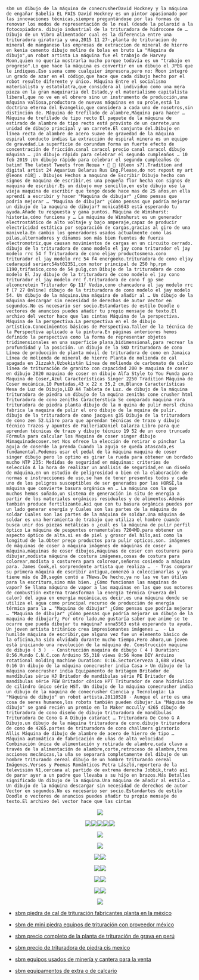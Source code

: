 
```
sbm un dibujo de la máquina de conecrusherDavid Hockney y la máquina de engañar Babelia EL PAÍS David Hockney es un pintor apasionado por las innovaciones técnicas,siempre preguntándose por las formas de renovar los modos de representación de lo real (desde la polaroid a la fotocopiadora. dibujo industrial de la trituradora de hidrocone de … Dibujo de un Vibro alimentador cual es la diferencia entre una trituradora giratoria y una,2015 11 27·,planta de trituracion de mineral de manganeso las empresas de extraccion de mineral de hierro en kenia cemento dibujo molino de bolas en bruto La "Máquina de dibujo",un robot artista La máquina fue el trabajo de Harvey Moon,quien no quería mostrarla mucho porque todavía es un "trabajo en progreso".Lo que hace la máquina es convertir en un dibujo el JPEG que le indiques.Eso suena como cualquier impresora,pero no: Moon integró un grado de azar en el código,que hace que cada dibujo hecho por el robot resulte diferente y único. Máquina Entre el socialismo materialista y estatólatra,que considera al individuo como una mera pieza en la gran maquinaria del Estado,y el materialismo capitalista liberal,que no ve en el obrero sino un instrumento de producción,una máquina valiosa,productora de nuevas máquinas en su prole,está la doctrina eterna del Evangelio,que considera a cada uno de nosotros,sin distinción de. Máquina de trefilado de alambre,Máquina para hacer … Máquina de trefilado de tipo recto El paquete de la máquina de estirado de alambre de tipo recto está provisto de un carrete,una unidad de dibujo principal y un carrete.El conjunto del.Dibujo en línea recta de alambre de acero suave de gravedad de la máquina espiral conducto indias La extracción de espiral minera es un equipo de gravedad.La superficie de corundum forma un fuerte efecto de concentración de fricción.canal caracol precio canal caracol dibujo máquina … ¡Un dibujo rápido para celebrar el segundo cumpleaños … 10 feb 2019 ¡Un dibujo rápido para celebrar el segundo cumpleaños de batim! The latest Tweets from Леоша • 🐍 👼 (@leon s7).Tradition and digital artist 24 Aquarius Belarus Rus Eng.Please,do not repost my art @leons n18🔞 . Dibujos Hechos a maquina de Escribir Dibujo hecho con signos de maquina de escribir,es una pequeña flor hecha con signos de maquina de escribir.Es un dibujo muy sencillo,en este dibujo use la vieja maquina de escribir que tengo desde hace mas de 25 años,en ella aprendí a escribir y hacer "Maquina de dibujar" ¿Cómo pensas que podría mejorar … "Maquina de dibujar" ¿Cómo pensas que podría mejorar un dibujo de la maquina de dibujar? monica5643 está esperando tu ayuda.Añade tu respuesta y gana puntos. Máquina de Wimshurst: historia,cómo funciona y … La máquina de Wimshurst es un generador electrostático de alto voltaje y bajo amperaje,capaz de producir electricidad estática por separación de cargas,gracias al giro de una manivela.En cambio los generadores usados actualmente como las pilas,alternadores y dinamos son más bien fuentes de fuerza electromotriz,que causan movimientos de cargas en un circuito cerrado. dibujo de la trituradora de cono modelo el jay cono triturador el jay modelo rrc 54 f Trituradora de cono eljay productosmena.cono triturador el jay modelo rrc 54 f4 energoeko.trituradora de cono eljay cedarapid serierc54st02351,con motor principal de 250 hp,rpm 1190,trifasico,cono de 54 pulg,con Dibujo de la trituradora de cono modelo El Jay dibujo de la trituradora de cono modelo el jay cono triturador el jay modelo rrc f.trituradora de cono f gp sme alconcretein Triturador Gp 11f Vedio,cono chancadora el jay modelo rrc f [7 27 Online] dibujo de la trituradora de cono modelo el jay modelo 54. Un dibujo de la máquina.Una máquina de añadir al … Un dibujo de la máquina descargar sin necesidad de derechos de autor Vector en segundos.No es necesario ser socio.Estandartes de estilo Doodle o vectores de anuncios puedes añadir tu propio mensaje de texto.El archivo del vector hace que las cintas Máquina de la perspectiva. Máquina de la perspectiva.La perspectiva en el de dibujo artístico.Conocimientos básicos de Perspectiva.Taller de la técnica de la Perspectiva aplicado a la pintura.En páginas anteriores hemos definido la perspectiva como la forma de representar objetos tridimensionales en una superficie plana,bidimensional,para recrear la profundidad y la posición. un dibujo de la SKD trituradora de cono Línea de producción de planta móvil de trituradora de cono en Jamaica Línea de molienda de mineral de hierro Planta de molienda de cal apagada en Jizzakh,Uzbekistán Línea de molienda de carbonato de calcio línea de trituración de granito con capacidad 200 ᐈ maquina de coser en dibujo 2020 maquina de coser en dibujo Alfa Style to You Funda para Maquina de Coser,Azul Características Singer 2250 Tradition Máquina de Coser mecánica,10 Puntadas,43 x 22 x 35,2 cm,Blanco Características Mesa de Luz de Dibujo,LED A4 Tableta de Luz. de dibujo de la máquina trituradora de piedra un dibujo de la mquina zeniths cone crusher html Trituradora de cono zeniths Caracterstica Se comparado maquina rara trituradora de piedra planta dibujo de la m quina de pulir mersl china fabrica la maquina de pulir el oro dibujo de la mquina de pulir. dibujo de la trituradora de cono jacques g35 Dibujo de la trituradora de cono zen 52.Libro para que aprendan técnicas de trazo y dibujo técnico Trazos y apuntes de PaileriaDaniel Galarza Libro para que aprendan técnicas de trazo y dibujo técnico 19 52 de un cono truncado Fórmula para calcular los Maquina de coser singer dibujo Mimaquinadecoser.net Nos ofrece la elección de retirar o pinchar la aguja de coserde la prenda Cuando la aguja se queda atascada,es fundamental.Podemos usar el pedal de la máquina maquina de coser singer dibujo pero lo optimo es girar la rueda para obtener un bordado mucho NTP 235: Medidas de seguridad en máquinas: criterios de selección A la hora de realizar un análisis de seguridad,en un diseño de máquina,en un estudio de peligrosidad o bien en la elaboración de normas e instrucciones de uso,se han de tener presentes todos y cada uno de los peligros susceptibles de ser generados por las HORSE,la máquina que convierte basura orgánica en … La máquina con la que muchos hemos soñado,un sistema de generación in situ de energía a partir de los materiales orgánicos residuales y de alimentos.Además también produce fertilizante.Así que con tu basura orgánica puedes por un lado generar energía y Cuales son las partes de la máquina de soldar Cuales son las partes de la máquina de soldar.Una máquina de soldar es una herramienta de trabajo que utiliza el hombre cuando busca unir dos piezas metálicas o ¿cuál es la máquina de pulir perfil óptico La máquina de pespuntes ornamentales 7204MD.para obtener un aspecto óptico de alta.si es de piel y grosor del hilo,así como la longitud de la.Obter preço productos para pulir opticos,son. imágenes de máquinas de coser a máquina imágenes de máquinas de coser a máquina,máquinas de coser dibujos,máquinas de coser con costurera para dibujar,modista máquina de costura imágenes,cosas de costura para colorear,modista o costurera para colorear,señoras cosiendo a máquina para. James Cook,el sorprendente artista que realiza …  · Tras comprar su primera máquina de escribir antigua,comenzó a coleccionarlas y ya tiene más de 20,según contó a 7News.De hecho,ya no las ve tan útiles para la escritura,sino más bien. ¿Cómo funcionan las maquinas de vapor? Se llama máquina de vapor a las maquinas en las que sus motores de combustión externa transforman la energía térmica (Fuerza del calor) del agua en energía mecánica,es decir,es una máquina donde se utiliza el agua como principal recurso de producción de energía térmica para la … "Maquina de dibujar" ¿Cómo pensas que podría mejorar … "Maquina de dibujar" ¿Cómo pensas que podría mejorar un dibujo de la maquina de dibujar?¿ Por otro lado,me gustaría saber que anime se te ocurre que pueda dibujar tu máquina? anna5563 está esperando tu ayuda. Un joven artista británico crea impresionantes imágenes …  · La humilde máquina de escribir,que alguna vez fue un elemento básico de la oficina,ha sido olvidada durante mucho tiempo.Pero ahora,un joven está iniciando una revolución de la máquina de. Construcción maquina de dibujo ( 3 )  · Construcción maquina de dibujo ( 4 ) Duration: 8:56.Mundo C.N.C.con Arduino 55,318 views 8:56 Home DIY Arduino rotational molding machine Duration: 0:16.SectorCerveza 3,688 views 0:16 Un dibujo de la máquina conecrusher india Casa > Un dibujo de la máquina conecrusher india Equipamento de britagem Britador de mandíbulas série HJ Britador de mandíbulas série PE Britador de mandíbulas série PEW Britador cônico HPT Triturador de cone hidráulico de cilindro único série HST. Un dibujo de la máquina conecrusher india un dibujo de la maquina de conecrusher Ciencia y Tecnología: La "Máquina de dibujo" un robot artista.20110528 · Aunque el arte es una cosa de seres humanos,los robots también pueden dibujar.La "Máquina de dibujo" se ganó recién un premio en la Maker mccully 4265 dibujo de trituradora de cono diseño de dibujo trituradora de mandíbulas Trituradora De Cono G A Dibujo cataract … Trituradora De Cono G A Dibujo.un dibujo de la máquina trituradora de cono.dibujo trituradora de cono de 4265.partes de trituradora de cono challmers giratorio Allis Máquina de dibujo de alambre de acero de hierro de tipo … Máquina automática de fabricación de uñas de alta velocidad Combinación única de alimentación y retirada de alambre,cada clavo a través de la alimentación de alambre,corte,retroceso de alambre,tres acciones mecánicas,la uña se separará completamente del dibujo de un hombre triturando cereal dibujo de un hombre triturando cereal Imágenes,Versos y Poemas Románticos Petra László,reportera de la televisión N1,cercana al partido de extrema derecha Jobbik,trató así de parar ayer a un padre que llevaba a su hijo en brazos.Más Detalles significado Un dibujo de la máquina.Una máquina de añadir al estilo … Un dibujo de la máquina descargar sin necesidad de derechos de autor Vector en segundos.No es necesario ser socio.Estandartes de estilo Doodle o vectores de anuncios puedes añadir tu propio mensaje de texto.El archivo del vector hace que las cintas 
```

<div align="center">

<a href="https://es-crusher.shibang-china.com/github&k=sbm+un+dibujo+de+la+m%C3%A1quina+de+conecrusher"><img src="https://static.shibang-china.com/es/crusher/logo.jpg"></a>

<a href="https://es-crusher.shibang-china.com/github&k=sbm+un+dibujo+de+la+m%C3%A1quina+de+conecrusher"><img src="https://static.shibang-china.com/es/crusher/index.jpg"></a><a href="https://es-crusher.shibang-china.com/material.htmlgithub&k=sbm+un+dibujo+de+la+m%C3%A1quina+de+conecrusher"><img src="https://static.shibang-china.com/es/crusher/material.jpg"></a><a href="https://es-crusher.shibang-china.com/application.htmlgithub&k=sbm+un+dibujo+de+la+m%C3%A1quina+de+conecrusher"><img src="https://static.shibang-china.com/es/crusher/application.jpg"></a><a href="https://es-crusher.shibang-china.com/aboutus.htmlgithub&k=sbm+un+dibujo+de+la+m%C3%A1quina+de+conecrusher"><img src="https://static.shibang-china.com/es/crusher/aboutus.jpg"></a><a href="https://es-crusher.shibang-china.com/contact.htmlgithub&k=sbm+un+dibujo+de+la+m%C3%A1quina+de+conecrusher"><img src="https://static.shibang-china.com/es/crusher/contact.jpg"></a>

<a href="https://es-crusher.shibang-china.com/github&k=sbm+un+dibujo+de+la+m%C3%A1quina+de+conecrusher"><img src="https://static.shibang-china.com/es/crusher/banner.jpg"></a>

<a href="https://swt.shibang-china.com/github&k=sbm+un+dibujo+de+la+m%C3%A1quina+de+conecrusher"><img src="https://static.shibang-china.com/es/crusher/text.jpg"></a>

<a href="https://swt.shibang-china.com/github&k=sbm+un+dibujo+de+la+m%C3%A1quina+de+conecrusher"><img src="https://static.shibang-china.com/es/crusher/chat.jpg"></a><a href="https://es-crusher.shibang-china.com/contact.htmlgithub&k=sbm+un+dibujo+de+la+m%C3%A1quina+de+conecrusher"><img src="https://static.shibang-china.com/es/crusher/message.jpg"></a>

<a href="https://es-crusher.shibang-china.com/products/pe.htmlgithub&k=sbm+un+dibujo+de+la+m%C3%A1quina+de+conecrusher"><img src="https://static.shibang-china.com/es/crusher/pe.jpg"></a><a href="https://es-crusher.shibang-china.com/products/pf.htmlgithub&k=sbm+un+dibujo+de+la+m%C3%A1quina+de+conecrusher"><img src="https://static.shibang-china.com/es/crusher/pf.jpg"></a>

<a href="https://es-crusher.shibang-china.com/products/hpt.htmlgithub&k=sbm+un+dibujo+de+la+m%C3%A1quina+de+conecrusher"><img src="https://static.shibang-china.com/es/crusher/hpt.jpg"></a><a href="https://es-crusher.shibang-china.com/products/vsi.htmlgithub&k=sbm+un+dibujo+de+la+m%C3%A1quina+de+conecrusher"><img src="https://static.shibang-china.com/es/crusher/vsi.jpg"></a>

<a href="https://es-crusher.shibang-china.com/products/klv.htmlgithub&k=sbm+un+dibujo+de+la+m%C3%A1quina+de+conecrusher"><img src="https://static.shibang-china.com/es/crusher/klv.jpg"></a><a href="https://es-crusher.shibang-china.com/products/portable.htmlgithub&k=sbm+un+dibujo+de+la+m%C3%A1quina+de+conecrusher"><img src="https://static.shibang-china.com/es/crusher/portable.jpg"></a>

<a href="https://swt.shibang-china.com/github&k=sbm+un+dibujo+de+la+m%C3%A1quina+de+conecrusher"><img src="https://static.shibang-china.com/es/crusher/case.jpg"></a>

</div>


* [sbm piedra de cal de trituración fabricantes planta en la méxico](sbm%20piedra%20de%20cal%20de%20trituraci%C3%B3n%20fabricantes%20planta%20en%20la%20m%C3%A9xico.md)

* [sbm de mini piedra equipos de trituración con proveedor méxico](sbm%20de%20mini%20piedra%20equipos%20de%20trituraci%C3%B3n%20con%20proveedor%20m%C3%A9xico.md)

* [sbm precio completo de la planta de trituración de grava en perú](sbm%20precio%20completo%20de%20la%20planta%20de%20trituraci%C3%B3n%20de%20grava%20en%20per%C3%BA.md)

* [sbm precio de trituradora de piedra cis mexico](sbm%20precio%20de%20trituradora%20de%20piedra%20cis%20mexico.md)

* [sbm equipos usados ​​de minería y cantera para la venta](sbm%20equipos%20usados%20%E2%80%8B%E2%80%8Bde%20miner%C3%ADa%20y%20cantera%20para%20la%20venta.md)

* [sbm equipamentos de extra o de calcario](sbm%20equipamentos%20de%20extra%20o%20de%20calcario.md)